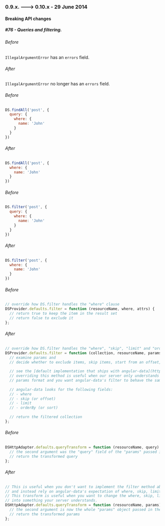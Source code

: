 ### 0.9.x. ---> 0.10.x - 29 June 2014

#### Breaking API changes
##### #76 - Queries and filtering.

###### Before
`IllegalArgumentError` has an `errors` field.

###### After
`IllegalArgumentError` no longer has an `errors` field.

###### Before
```javascript
DS.findAll('post', {
  query: {
    where: {
      name: 'John'
    }
  }
})
```

###### After
```javascript
DS.findAll('post', {
  where: {
    name: 'John'
  }
})
```

###### Before
```javascript
DS.filter('post', {
  query: {
    where: {
      name: 'John'
    }
  }
})
```

###### After
```javascript
DS.filter('post', {
  where: {
    name: 'John'
  }
})
```

###### Before
```javascript
// override how DS.filter handles the "where" clause
DSProvider.defaults.filter = function (resourceName, where, attrs) {
  // return true to keep the item in the result set
  // return false to exclude it
};
```

###### After
```javascript
// override how DS.filter handles the "where", "skip", "limit" and "orderBy" clauses
DSProvider.defaults.filter = function (collection, resourceName, params, options) {
  // examine params and
  // decide whether to exclude items, skip items, start from an offset, or sort the items
  
  // see the [default implementation that ships with angular-data](https://github.com/jmdobry/angular-data/blob/master/src/datastore/index.js#L12) 
  // overriding this method is useful when our server only understands a certain
  // params format and you want angular-data's filter to behave the same as your server
  
  // angular-data looks for the following fields:
  // - where
  // - skip (or offset)
  // - limit
  // - orderBy (or sort)
  
  // return the filtered collection
};
```

###### Before
```javascript
DSHttpAdapter.defaults.queryTransform = function (resourceName, query) {
  // the second argument was the "query" field of the "params" passed in the DSHttpAdapter method
  // return the transformed query
};
```

###### After
```javascript
// This is useful when you don't want to implement the filter method above
// and instead rely on angular-data's expectation of where, skip, limit, orderBy, etc.
// This transform is useful when you want to change the where, skip, limit, orderBy, etc. fields
// into something your server understands.
DSHttpAdapter.defaults.queryTransform = function (resourceName, params) {
  // the second argument is now the whole "params" object passed in the DSHttpAdapter method
  // return the transformed params
};
```
